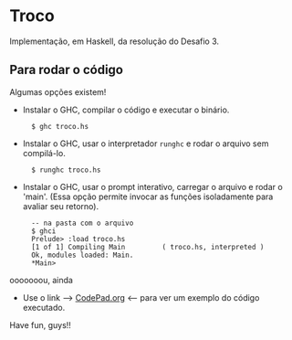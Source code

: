 # Troco

Implementação, em Haskell, da resolução do Desafio 3.  

## Para rodar o código

Algumas opções existem!

* Instalar o GHC, compilar o código e executar o binário.

        $ ghc troco.hs

* Instalar o GHC, usar o interpretador `runghc` e rodar o arquivo sem
compilá-lo.

        $ runghc troco.hs

* Instalar o GHC, usar o prompt interativo, carregar o arquivo e rodar o 'main'.
(Essa opção permite invocar as funções isoladamente para avaliar seu retorno).

        -- na pasta com o arquivo  
        $ ghci  
        Prelude> :load troco.hs  
        [1 of 1] Compiling Main         ( troco.hs, interpreted )  
        Ok, modules loaded: Main.  
        *Main>

ooooooou, ainda

* Use o link --> [CodePad.org](http://codepad.org/jJ7mg0DK) <-- para ver um
exemplo do código executado.


Have fun, guys!!
